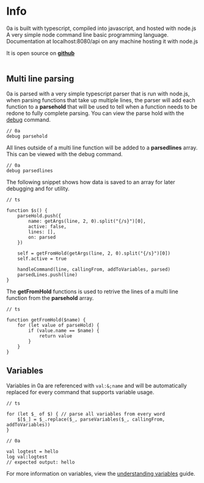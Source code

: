 # Info

0a is built with typescript, compiled into javascript, and hosted with node.js
A very simple node command line basic programming language. Documentation at localhost:8080/api on any machine hosting it with node.js 

It is open source on **[github](https://github.com/0aoq/0a-Parser)**
<br><br>

## Multi line parsing

0a is parsed with a very simple typescript parser that is run with node.js, when parsing functions that take up multiple lines, the parser will add each function to a **parsehold** that will be used to tell when a function needs to be redone to fully complete parsing. You can view the parse hold with the [debug](/?md/api/keywords/debug.md) command.

```
// 0a
debug parsehold
```

All lines outside of a multi line function will be added to a **parsedlines** array. This can be viewed with the debug command.

```
// 0a
debug parsedlines
```

The following snippet shows how data is saved to an array for later debugging and for utility.

```
// ts

function $s() {
    parseHold.push({
        name: getArgs(line, 2, 0).split("{/s}")[0],
        active: false,
        lines: [],
        on: parsed
    })

    self = getFromHold(getArgs(line, 2, 0).split("{/s}")[0])
    self.active = true

    handleCommand(line, callingFrom, addToVariables, parsed)
    parsedLines.push(line)
}
```

The **getFromHold** functions is used to retrive the lines of a multi line function from the **parsehold** array.

```
// ts

function getFromHold($name) {
    for (let value of parseHold) {
        if (value.name == $name) {
            return value
        }
    }
}
```

## Variables

Variables in 0a are referenced with `val:&;name` and will be automatically replaced for every command that supports variable usage.

```
// ts

for (let $_ of $) { // parse all variables from every word
    $[$_] = $_.replace($_, parseVariables($_, callingFrom, addToVariables))
}
```

```
// 0a

val logtest = hello
log val:logtest
// expected output: hello
```

For more information on variables, view the [understanding variables](/?md/guides/variables.md) guide.

<br><br>